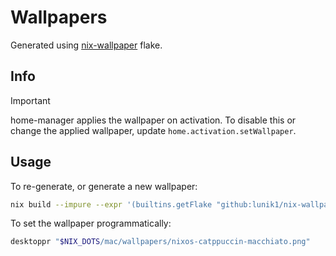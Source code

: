 # Wallpapers

Generated using [nix-wallpaper](https://github.com/lunik1/nix-wallpaper) flake.

## Info

> [!IMPORTANT]
> home-manager applies the wallpaper on activation. To disable this or change the applied wallpaper, update `home.activation.setWallpaper`.

## Usage

To re-generate, or generate a new wallpaper:

```sh
nix build --impure --expr '(builtins.getFlake "github:lunik1/nix-wallpaper").packages.${builtins.currentSystem}.default.override { preset = "catppuccin-macchiato"; }'
```

To set the wallpaper programmatically:

```sh
desktoppr "$NIX_DOTS/mac/wallpapers/nixos-catppuccin-macchiato.png"
```
